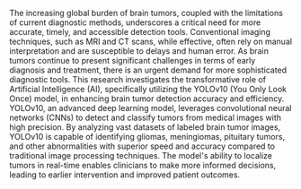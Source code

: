 The increasing global burden of brain tumors, coupled with the limitations of current diagnostic methods, underscores a critical need for more accurate, timely, and accessible detection tools. Conventional imaging techniques, such as MRI and CT scans, while effective, often rely on manual interpretation and are susceptible to delays and human error. As brain tumors continue to present significant challenges in terms of early diagnosis and treatment, there is an urgent demand for more sophisticated diagnostic tools. This research investigates the transformative role of Artificial Intelligence (AI), specifically utilizing the YOLOv10 (You Only Look Once) model, in enhancing brain tumor detection accuracy and efficiency.
YOLOv10, an advanced deep learning model, leverages convolutional neural networks (CNNs) to detect and classify tumors from medical images with high precision. By analyzing vast datasets of labeled brain tumor images, YOLOv10 is capable of identifying gliomas, meningiomas, pituitary tumors, and other abnormalities with superior speed and accuracy compared to traditional image processing techniques. The model's ability to localize tumors in real-time enables clinicians to make more informed decisions, leading to earlier intervention and improved patient outcomes.
